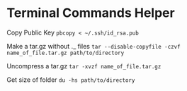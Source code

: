 # Terminal Commands Helper
Copy Public Key
`pbcopy < ~/.ssh/id_rsa.pub`

Make a tar.gz without ._ files
`tar --disable-copyfile -czvf name_of_file.tar.gz path/to/directory`

Uncompress a tar.gz
`tar -xvzf name_of_file.tar.gz`

Get size of folder
`du -hs path/to/directory`


